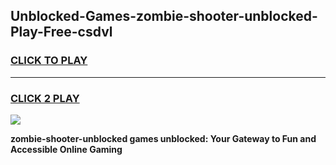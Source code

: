 
## Unblocked-Games-zombie-shooter-unblocked-Play-Free-csdvl
<h3>
<a href="https://premium76.site?title=zombie-shooter-unblocked&ref=23A">CLICK TO PLAY</a></h3>
<hr>

<h3>
<a href="https://premium76.site?title=zombie-shooter-unblocked&ref=23A">CLICK 2 PLAY</a>
  
</h3>

<a href="https://premium76.site?title=zombie-shooter-unblocked&ref=23A"><img src="https://clearcache.store/games.png"></a>


**zombie-shooter-unblocked games unblocked: Your Gateway to Fun and Accessible Online Gaming**
